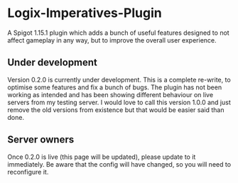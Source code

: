 # Logix-Imperatives-Plugin
A Spigot 1.15.1 plugin which adds a bunch of useful features designed to not affect gameplay in any way, but to improve the overall user experience.

## Under development
Version 0.2.0 is currently under development. This is a complete re-write, to optimise some features and fix a bunch of bugs. The plugin has not been working as intended and has been showing different behaviour on live servers from my testing server. I would love to call this version 1.0.0 and just remove the old versions from existence but that would be easier said than done.

## Server owners
Once 0.2.0 is live (this page will be updated), please update to it immediately. Be aware that the config will have changed, so you will need to reconfigure it.